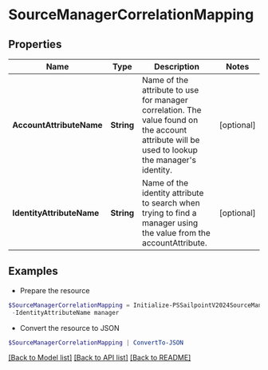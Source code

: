 # SourceManagerCorrelationMapping
## Properties

Name | Type | Description | Notes
------------ | ------------- | ------------- | -------------
**AccountAttributeName** | **String** | Name of the attribute to use for manager correlation. The value found on the account attribute will be used to lookup the manager&#39;s identity. | [optional] 
**IdentityAttributeName** | **String** | Name of the identity attribute to search when trying to find a manager using the value from the accountAttribute. | [optional] 

## Examples

- Prepare the resource
```powershell
$SourceManagerCorrelationMapping = Initialize-PSSailpointV2024SourceManagerCorrelationMapping  -AccountAttributeName manager `
 -IdentityAttributeName manager
```

- Convert the resource to JSON
```powershell
$SourceManagerCorrelationMapping | ConvertTo-JSON
```

[[Back to Model list]](../README.md#documentation-for-models) [[Back to API list]](../README.md#documentation-for-api-endpoints) [[Back to README]](../README.md)

